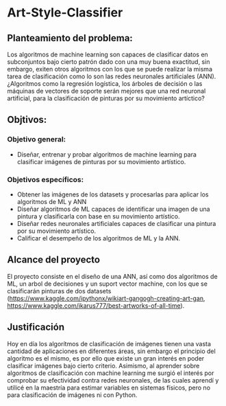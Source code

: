 # Art-Style-Classifier

## Planteamiento del problema:

Los algoritmos de machine learning son capaces de clasificar datos en subconjuntos bajo cierto patrón dado con una muy buena exactitud, sin embargo, exiten otros algoritmos con los que se puede realizar la misma tarea de clasificación como lo son las redes neuronales artificiales (ANN). ¿Algoritmos como la regresión logística, los árboles de decisión o las máquinas de vectores de soporte serán mejores que una red neuronal artificial, para la clasificación de pinturas por su movimiento artíctico?

## Objtivos: 
### Objetivo general:
* Diseñar, entrenar y probar algoritmos de machine learning para clasificar imágenes de pinturas por su movimiento artístico.
### Objetivos específicos:
* Obtener las imágenes de los datasets y procesarlas para aplicar los algoritmos de ML y ANN 
* Diseñar algoritmos de ML capaces de identificar una imagen de una pintura y clasificarla con base en su movimiento artístico.
* Diseñar redes neuronales artificiales capaces de clasificar una pintura por su movimiento artístico.
* Calificar el desempeño de los algoritmos de ML y la ANN.

## Alcance del proyecto

El proyecto consiste en el diseño de una ANN, así como dos algoritmos de ML, un arbol de decisiones y un suport vector machine, con los que se clasificarán pinturas de dos datasets (https://www.kaggle.com/ipythonx/wikiart-gangogh-creating-art-gan, https://www.kaggle.com/ikarus777/best-artworks-of-all-time).

## Justificación

Hoy en día los algorítmos de clasificación de imágenes tienen una vasta cantidad de aplicaciones en diferentes áreas, sin embargo el principio del algoritmo es el mismo, es por ello que existe un gran interés en poder clasificar imágenes bajo cierto criterio. Asimismo, al aprender sobre algoritmos de clasificación con machine learning me surgió el interés por comprobar su efectividad contra redes neuronales, de las cuales aprendí y utilicé en la maestría para estimar variables en sistemas físicos, pero no para clasificación de imágenes ni con Python.
